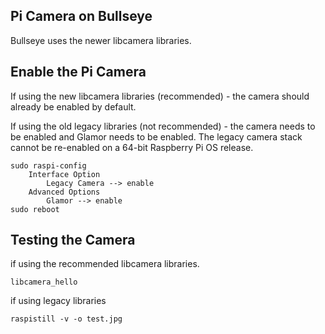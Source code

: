 ## Pi Camera on Bullseye

Bullseye uses the newer libcamera libraries.

## Enable the Pi Camera

If using the new libcamera libraries (recommended) - the camera should already be enabled by default.

If using the old legacy libraries (not recommended) - the camera needs to be enabled and Glamor needs to be enabled.
The legacy camera stack cannot be re-enabled on a 64-bit Raspberry Pi OS release.

```
sudo raspi-config
    Interface Option
        Legacy Camera --> enable
    Advanced Options     
        Glamor --> enable
sudo reboot              
```

## Testing the Camera

if using the recommended libcamera libraries.

```
libcamera_hello       
```

if using legacy libraries

```
raspistill -v -o test.jpg       
```



